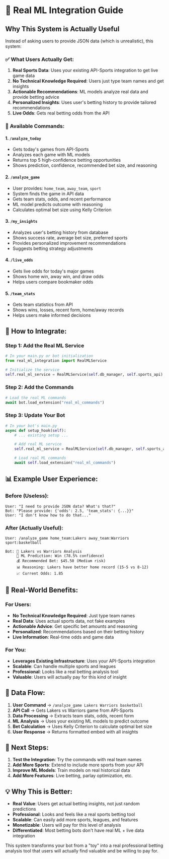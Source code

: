 # 🚀 Real ML Integration Guide

## Why This System is Actually Useful

Instead of asking users to provide JSON data (which is unrealistic), this system:

### ✅ **What Users Actually Get:**

1. **Real Sports Data**: Uses your existing API-Sports integration to get live game data
2. **No Technical Knowledge Required**: Users just type team names and get insights
3. **Actionable Recommendations**: ML models analyze real data and provide betting advice
4. **Personalized Insights**: Uses user's betting history to provide tailored recommendations
5. **Live Odds**: Gets real betting odds from the API

### 🎯 **Available Commands:**

#### **1. `/analyze_today`**
- Gets today's games from API-Sports
- Analyzes each game with ML models
- Returns top 5 high-confidence betting opportunities
- Shows prediction, confidence, recommended bet size, and reasoning

#### **2. `/analyze_game`**
- User provides: `home_team`, `away_team`, `sport`
- System finds the game in API data
- Gets team stats, odds, and recent performance
- ML model predicts outcome with reasoning
- Calculates optimal bet size using Kelly Criterion

#### **3. `/my_insights`**
- Analyzes user's betting history from database
- Shows success rate, average bet size, preferred sports
- Provides personalized improvement recommendations
- Suggests betting strategy adjustments

#### **4. `/live_odds`**
- Gets live odds for today's major games
- Shows home win, away win, and draw odds
- Helps users compare bookmaker odds

#### **5. `/team_stats`**
- Gets team statistics from API
- Shows wins, losses, recent form, home/away records
- Helps users make informed decisions

## 🔧 **How to Integrate:**

### **Step 1: Add the Real ML Service**
```python
# In your main.py or bot initialization
from real_ml_integration import RealMLService

# Initialize the service
self.real_ml_service = RealMLService(self.db_manager, self.sports_api)
```

### **Step 2: Add the Commands**
```python
# Load the real ML commands
await bot.load_extension("real_ml_commands")
```

### **Step 3: Update Your Bot**
```python
# In your bot's main.py
async def setup_hook(self):
    # ... existing setup ...

    # Add real ML service
    self.real_ml_service = RealMLService(self.db_manager, self.sports_api)

    # Load real ML commands
    await self.load_extension("real_ml_commands")
```

## 📊 **Example User Experience:**

### **Before (Useless):**
```
User: "I need to provide JSON data? What's that?"
Bot: "Please provide: {'odds': 2.5, 'team_stats': {...}}"
User: "I don't know how to do that..."
```

### **After (Actually Useful):**
```
User: /analyze_game home_team:Lakers away_team:Warriors sport:basketball

Bot: 🎯 Lakers vs Warriors Analysis
     🤖 ML Prediction: Win (78.5% confidence)
     💰 Recommended Bet: $45.50 (Medium risk)
     📊 Reasoning: Lakers have better home record (15-5 vs 8-12)
     📈 Current Odds: 1.85
```

## 🎯 **Real-World Benefits:**

### **For Users:**
- **No Technical Knowledge Required**: Just type team names
- **Real Data**: Uses actual sports data, not fake examples
- **Actionable Advice**: Get specific bet amounts and reasoning
- **Personalized**: Recommendations based on their betting history
- **Live Information**: Real-time odds and game data

### **For You:**
- **Leverages Existing Infrastructure**: Uses your API-Sports integration
- **Scalable**: Can handle multiple sports and leagues
- **Professional**: Looks like a real betting analysis tool
- **Valuable**: Users will actually pay for this kind of insight

## 🔄 **Data Flow:**

1. **User Command** → `/analyze_game Lakers Warriors basketball`
2. **API Call** → Gets Lakers vs Warriors game from API-Sports
3. **Data Processing** → Extracts team stats, odds, recent form
4. **ML Analysis** → Uses your existing ML models to predict outcome
5. **Bet Calculation** → Uses Kelly Criterion to calculate optimal bet size
6. **User Response** → Returns formatted embed with all insights

## 🚀 **Next Steps:**

1. **Test the Integration**: Try the commands with real team names
2. **Add More Sports**: Extend to include more sports from your API
3. **Improve ML Models**: Train models on real historical data
4. **Add More Features**: Live betting, parlay optimization, etc.

## 💡 **Why This is Better:**

- **Real Value**: Users get actual betting insights, not just random predictions
- **Professional**: Looks and feels like a real sports betting tool
- **Scalable**: Can easily add more sports, leagues, and features
- **Monetizable**: Users will pay for this level of analysis
- **Differentiated**: Most betting bots don't have real ML + live data integration

This system transforms your bot from a "toy" into a real professional betting analysis tool that users will actually find valuable and be willing to pay for.
